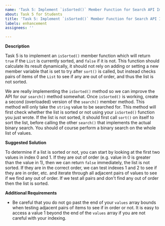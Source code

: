 ```yaml
---
name: 'Task 5: Implement `isSorted()` Member Function for Search API Improvements'
about: Task 5 for Students
title: 'Task 5: Implement `isSorted()` Member Function for Search API Improvements'
labels: enhancement
assignees: ''

---
```


**Description**

Task 5 is to implement an `isSorted()` member function which will return
`true` if the `List` is currently sorted, and `false` if it is not.  This 
function should calculate its result dynamically, it should not rely on adding
or setting a new member variable that is set to try after `sort()` is called,
but instead checks pairs of items of the `List` to see if any are out of order,
and thus the list is not sorted.

We are really implementing the `isSorted()` method so we can improve the
API for our `search()` method somewhat.  Once `isSorted()` is working, create
a second (overloaded) version of the `search()` member method.  This method will
only take the `string` value to be searched for.  This method will first
check whether the list is sorted or not using your `isSorted()` function you
just wrote.  If the list is not sorted, it should first call `sort()` on
itself to sort the list, before calling the other `search()` that implements
the actual binary search.  You should of course perform a binary search on the
whole list of values.

**Suggested Solution**

To determine if a list is sorted or not, you can start by looking at
the first two values in index 0 and 1.  If they are out of order
(e.g. value in 0 is greater than the value in 1), then we can return
`false` immediately, the list is not sorted.  If they are in the
correct order, we can test indexes 1 and 2 to see if they are in
order, etc. and iterate through all adjacent pairs of values to see if
we find any out of order.  If we test all pairs and don't find any out
of order then the list is sorted.

**Additional Requirements**

- Be careful that you do not go past the end of your `values` array
  bounds when testing adjacent pairs of items to see if in order
  or not.  It is easy to access a value 1 beyond the end of the
  `values` array if you are not careful with your indexing.
  

